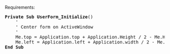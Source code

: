 Requirements:



<pre>
<b>Private Sub UserForm_Initialize</b>()
    '
    ' Center form on ActiveWindow
    '
    Me.top = Application.top + Application.Height / 2 - Me.Height / 2
    Me.left = Application.left + Application.width / 2 - Me.width / 2
<b>End Sub</b>
</pre>

